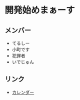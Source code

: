 # 開発始めまぁーす

## メンバー

- てるしー
- 小町です
- 犯罪者
- いでじゅん

## リンク
- [カレンダー](https://teru12012000.github.io/pj2/test_cal/index.html)
